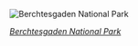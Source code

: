 
![Berchtesgaden National Park](https://upload.wikimedia.org/wikipedia/commons/thumb/f/f7/Herbst_in_den_Berchtesgadener_Alpen.jpg/525px-Herbst_in_den_Berchtesgadener_Alpen.jpg)

*[Berchtesgaden National Park](https://wikipedia.org/wiki/File:Herbst_in_den_Berchtesgadener_Alpen.jpg)*

